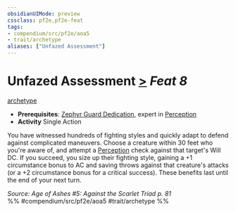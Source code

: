```yaml
---
obsidianUIMode: preview
cssclass: pf2e,pf2e-feat
tags:
- compendium/src/pf2e/aoa5
- trait/archetype
aliases: ["Unfazed Assessment"]
---
```

# Unfazed Assessment  [>](rules/core-rulebook/chapter-9-playing-the-game.md#Actions "Single Action") *Feat 8*  
[archetype](rules/traits/archetype.md)  

- **Prerequisites**: [Zephyr Guard Dedication](compendium/feats/zephyr-guard-dedication-aoa5.md), expert in [Perception](compendium/skills.md#Perception)
- **Activity** Single Action

You have witnessed hundreds of fighting styles and quickly adapt to defend against complicated maneuvers. Choose a creature within 30 feet who you're aware of, and attempt a [Perception](compendium/skills.md#Perception) check against that target's Will DC. If you succeed, you size up their fighting style, gaining a +1 circumstance bonus to AC and saving throws against that creature's attacks (or a +2 circumstance bonus for a critical success). These benefits last until the end of your next turn.

*Source: Age of Ashes #5: Against the Scarlet Triad p. 81*  
%% #compendium/src/pf2e/aoa5 #trait/archetype %%